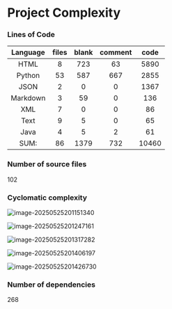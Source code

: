 # Project Complexity



### Lines of Code

| Language | files | blank | comment | code  |
| :------: | :---: | :---: | :-----: | :---: |
|   HTML   |   8   |  723  |   63    | 5890  |
|  Python  |  53   |  587  |   667   | 2855  |
|   JSON   |   2   |   0   |    0    | 1367  |
| Markdown |   3   |  59   |    0    |  136  |
|   XML    |   7   |   0   |    0    |  86   |
|   Text   |   9   |   5   |    0    |  65   |
|   Java   |   4   |   5   |    2    |  61   |
|   SUM:   |  86   | 1379  |   732   | 10460 |



### Number of source files

102



### Cyclomatic complexity

![image-20250525201151340](C:\Users\zhuli\AppData\Roaming\Typora\typora-user-images\image-20250525201151340.png)

![image-20250525201247161](C:\Users\zhuli\AppData\Roaming\Typora\typora-user-images\image-20250525201247161.png)

![image-20250525201317282](C:\Users\zhuli\AppData\Roaming\Typora\typora-user-images\image-20250525201317282.png)

![image-20250525201406197](C:\Users\zhuli\AppData\Roaming\Typora\typora-user-images\image-20250525201406197.png)

![image-20250525201426730](C:\Users\zhuli\AppData\Roaming\Typora\typora-user-images\image-20250525201426730.png)



### Number of dependencies

268